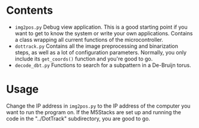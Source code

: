 # Contents

 * ```img2pos.py``` Debug view application. This is a good starting point if you want to get to know the system or write your own applications. Contains a class wrapping all current functions of the microcontroller.
 * ```dottrack.py``` Contains all the image preprocessing and binarization steps, as well as a lot of configuration parameters. Normally, you only include its ```get_coords()``` function and you're good to go.
 * ```decode_dbt.py``` Functions to search for a subpattern in a De-Bruijn torus.

# Usage

Change the IP address in ```img2pos.py``` to the IP address of the computer you want to run the program on.
If the M5Stacks are set up and running the code in the "../DotTrack" subdirectory, you are good to go.
